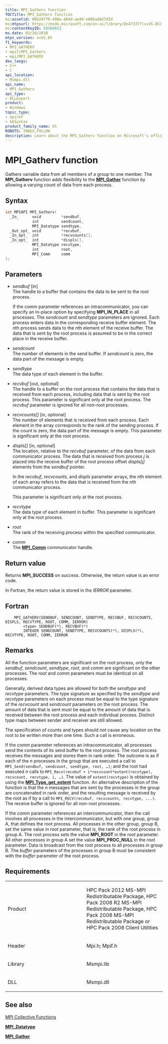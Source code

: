 ```yaml
---
title: MPI_Gatherv function
TOCTitle: MPI_Gatherv function
ms:assetid: 00b24f79-498a-404d-ae40-e006ad8d7d2d
ms:mtpsurl: https://msdn.microsoft.com/en-us/library/Dn473377(v=VS.85)
ms:contentKeyID: 59360913
ms.date: 03/28/2018
mtps_version: v=VS.85
f1_keywords:
- MPI_GATHERV
- mpif/MPI_Gatherv
- mpi/MPI_GATHERV
dev_langs:
- C++
- C
api_location:
- Msmpi.dll
api_name:
- MPI_Gatherv
api_type:
- DLLExport
product:
- Windows
topic_type:
- apiref
- kbSyntax
product_family_name: VS
ROBOTS: INDEX,FOLLOW
description: Learn about the MPI_Gatherv function on Microsoft's official site. Understand its syntax, parameters, return values, and how it gathers variable data from group members.
---
```


# MPI\_Gatherv function

Gathers variable data from all members of a group to one member. The **MPI\_Gatherv** function adds flexibility to the [**MPI\_Gather**](mpi-gather-function.md) function by allowing a varying count of data from each process.

## Syntax

``` c++
int MPIAPI MPI_Gatherv(
  _In_      void         *sendbuf,
            int          sendcount,
            MPI_Datatype sendtype,
  _Out_opt_ void         *recvbuf,
  _In_opt_  int          *recvcounts[],
  _In_opt_  int          *displs[],
            MPI_Datatype recvtype,
            int          root,
            MPI_Comm     comm
);
```

## Parameters

  - *sendbuf* \[in\]  
    The handle to a buffer that contains the data to be sent to the root process.
    
    If the *comm* parameter references an intracommunicator, you can specify an in-place option by specifying **MPI\_IN\_PLACE** in all processes. The *sendcount* and *sendtype* parameters are ignored. Each process enters data in the corresponding receive buffer element. The *n*th process sends data to the *n*th element of the receive buffer. The data that is sent by the root process is assumed to be in the correct place in the receive buffer.

  - *sendcount*  
    The number of elements in the send buffer. If *sendcount* is zero, the data part of the message is empty.

  - *sendtype*  
    The data type of each element in the buffer.

  - *recvbuf* \[out, optional\]  
    The handle to a buffer on the root process that contains the data that is received from each process, including data that is sent by the root process. This parameter is significant only at the root process. The *recvbuf* parameter is ignored for all non-root processes.

  - *recvcounts\[\]* \[in, optional\]  
    The number of elements that is received from each process. Each element in the array corresponds to the rank of the sending process. If the count is zero, the data part of the message is empty. This parameter is significant only at the root process.

  - *displs\[\]* \[in, optional\]  
    The location, relative to the *recvbuf* parameter, of the data from each communicator process. The data that is received from process *j* is placed into the receive buffer of the root process offset *displs\[j\]* elements from the *sendbuf* pointer.
    
    In the *recvbuf*, *recvcounts*, and *displs* parameter arrays, the *n*th element of each array refers to the data that is received from the *n*th communicator process.
    
    This parameter is significant only at the root process.

  - *recvtype*  
    The data type of each element in buffer. This parameter is significant only at the root process.

  - *root*  
    The rank of the receiving process within the specified communicator.

  - *comm*  
    The [**MPI\_Comm**](mpi-comm-enumeration.md) communicator handle.

## Return value

Returns **MPI\_SUCCESS** on success. Otherwise, the return value is an error code.

In Fortran, the return value is stored in the *IERROR* parameter.

## Fortran

``` FORTRAN
    MPI_GATHERV(SENDBUF, SENDCOUNT, SENDTYPE, RECVBUF, RECVCOUNTS, DISPLS, RECVTYPE, ROOT, COMM, IERROR)
        <type> SENDBUF(*), RECVBUF(*)
        INTEGER SENDCOUNT, SENDTYPE, RECVCOUNTS(*), DISPLS(*), RECVTYPE, ROOT, COMM, IERROR
```

## Remarks

All the function parameters are significant on the root process, only the *sendbuf*, *sendcount*, *sendtype*, *root*, and *comm* are significant on the other processes. The *root* and *comm* parameters must be identical on all processes.

Generally, derived data types are allowed for both the *sendtype* and *recvtype* parameters. The type signature as specified by the *sendtype* and *recvtype* parameters on each process must be equal to the type signature of the *recvcount* and *sendcount* parameters on the root process. The amount of data that is sent must be equal to the amount of data that is received between the root process and each individual process. Distinct type maps between sender and receiver are still allowed.

The specification of counts and types should not cause any location on the root to be written more than one time. Such a call is erroneous.

If the *comm* parameter references an intracommunicator, all processes send the contents of its send buffer to the root process. The root process receives the messages and stores them in rank order. The outcome is as if each of the *n* processes in the group that are executed a call to `MPI_Send(sendbuf, sendcount, sendtype, root, …)`; and the root had executed *n* calls to `MPI_Recv(recvbuf + i*recvcount*extent(recvtype), recvcount, recvtype, i, …)`. The value of `extent(recvtype)` is obtained by using the [**MPI\_Type\_get\_extent**](mpi-type-get-extent-function.md) function. An alternative description of the function is that the *n* messages that are sent by the processes in the group are concatenated in rank order, and the resulting message is received by the root as if by a call to `MPI_RECV(recvbuf, recvcountn, recvtype, ...)`. The receive buffer is ignored for all non-root processes.

If the *comm* parameter references an intercommunicator, then the call involves all processes in the intercommunicator, but with one group, group A, that defines the root process. All processes in the other group, group B, set the same value in *root* parameter, that is, the rank of the root process in group A. The root process sets the value **MPI\_ROOT** in the *root* parameter. All other processes in group A set the value **MPI\_PROC\_NULL** in the *root* parameter. Data is broadcast from the root process to all processes in group B. The *buffer* parameters of the processes in group B must be consistent with the *buffer* parameter of the root process.

## Requirements

<table>
<colgroup>
<col style="width: 50%" />
<col style="width: 50%" />
</colgroup>
<tbody>
<tr class="odd">
<td><p>Product</p></td>
<td><p>HPC Pack 2012 MS-MPI Redistributable Package, HPC Pack 2008 R2 MS-MPI Redistributable Package, HPC Pack 2008 MS-MPI Redistributable Package or HPC Pack 2008 Client Utilities</p></td>
</tr>
<tr class="even">
<td><p>Header</p></td>
<td>Mpi.h;
Mpif.h</td>
</tr>
<tr class="odd">
<td><p>Library</p></td>
<td>Msmpi.lib</td>
</tr>
<tr class="even">
<td><p>DLL</p></td>
<td>Msmpi.dll</td>
</tr>
</tbody>
</table>


## See also

[MPI Collective Functions](mpi-collective-functions.md)

[**MPI\_Datatype**](mpi-datatype-enumeration.md)

[**MPI\_Gather**](mpi-gather-function.md)

